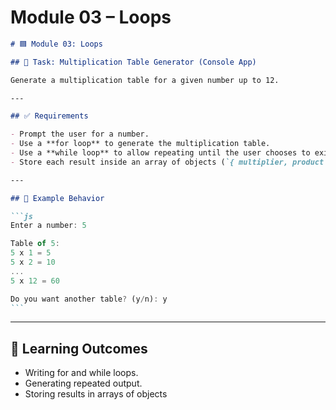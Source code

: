 # **Module 03 – Loops**

````markdown
# 🟦 Module 03: Loops

## 🎯 Task: Multiplication Table Generator (Console App)

Generate a multiplication table for a given number up to 12.

---

## ✅ Requirements

- Prompt the user for a number.
- Use a **for loop** to generate the multiplication table.
- Use a **while loop** to allow repeating until the user chooses to exit.
- Store each result inside an array of objects (`{ multiplier, product }`).

---

## 📌 Example Behavior

```js
Enter a number: 5

Table of 5:
5 x 1 = 5
5 x 2 = 10
...
5 x 12 = 60

Do you want another table? (y/n): y
```
````

---

## 🧠 Learning Outcomes

- Writing for and while loops.
- Generating repeated output.
- Storing results in arrays of objects
